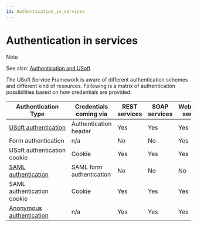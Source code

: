 ```yaml
---
id: Authentication_in_services
---
```


# Authentication in services

> [!NOTE]
> See also: [Authentication and USoft](/docs/Authorisation_and_access/Authentication_and_USoft/Authentication_and_USoft.md)

The USoft Service Framework is aware of different authentication schemes and different kind of resources. Following is a matrix of authentication possibilities based on how credentials are provided.

|**Authentication Type**|**Credentials coming via**|**REST services**|**SOAP services**|**WebSocket services**|**Web Applications**|
|--------|--------|--------|--------|--------|--------|
|[USoft authentication](/docs/Services/Authentication_in_services/USoft_authentication_for_services.md)|Authentication header|Yes     |Yes     |Yes     |No      |
|Form authentication|n/a     |No      |No      |Yes     |
|USoft authentication cookie|Cookie  |Yes     |Yes     |Yes     |
|[SAML authentication](/docs/Services/Authentication_in_services/SAML_authentication.md)|SAML form authentication|No      |No      |No      |Yes     |
|SAML authentication cookie|Cookie  |Yes     |Yes     |Yes     |
|[Anonymous authentication](/docs/Services/Authentication_in_services/Anonymous_authentication.md)|n/a     |Yes     |Yes     |Yes     |No      |



 